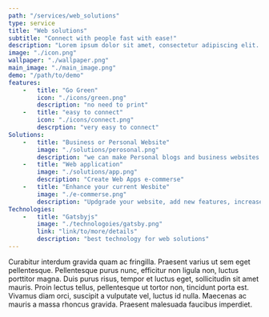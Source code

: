 ```yaml
---
path: "/services/web_solutions"
type: service
title: "Web solutions"
subtitle: "Connect with people fast with ease!"
description: "Lorem ipsum dolor sit amet, consectetur adipiscing elit. Praesent bibendum sapien vitae metus"
image: "./icon.png"
wallpaper: "./wallpaper.png"
main_image: "./main_image.png"
demo: "/path/to/demo"
features: 
    -   title: "Go Green"
        icon: "./icons/green.png"
        description: "no need to print"
    -   title: "easy to connect"
        icon: "./icons/connect.png"
        descrption: "very easy to connect"
Solutions:
    -   title: "Business or Personal Website"
        image: "./solutions/perosonal.png"
        description: "we can make Personal blogs and business websites and portfolios"
    -   title: "Web application"
        image: "./solutions/app.png"
        description: "Create Web Apps e-commerse"
    -   title: "Enhance your current Wesbite"
        image: "./e-commerse.png"
        description: "Updgrade your website, add new features, increase your profit!"
Technologies:
    -   title: "Gatsbyjs"
        image: "./technologoies/gatsby.png"
        link: "link/to/more/details"
        description: "best technology for web solutions"
---
```

Curabitur interdum gravida quam ac fringilla. Praesent varius ut sem eget pellentesque. Pellentesque purus nunc, efficitur non ligula non, luctus porttitor magna. Duis purus risus, tempor et luctus eget, sollicitudin sit amet mauris. Proin lectus tellus, pellentesque ut tortor non, tincidunt porta est. Vivamus diam orci, suscipit a vulputate vel, luctus id nulla. Maecenas ac mauris a massa rhoncus gravida. Praesent malesuada faucibus imperdiet.